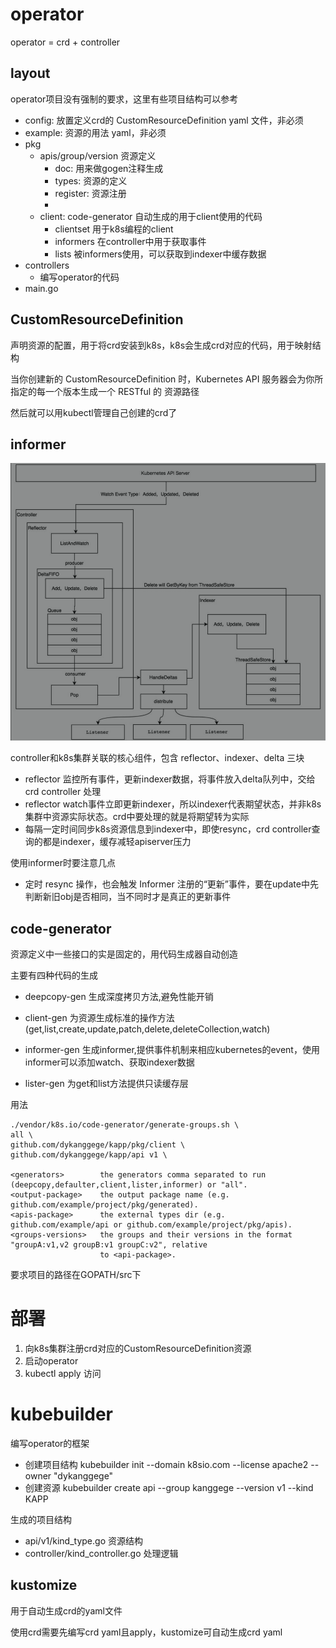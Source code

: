 
# operator
operator = crd + controller

## layout
operator项目没有强制的要求，这里有些项目结构可以参考

- config: 放置定义crd的 CustomResourceDefinition yaml 文件，非必须
- example: 资源的用法 yaml，非必须
- pkg
    - apis/group/version 资源定义
        - doc: 用来做gogen注释生成
        - types: 资源的定义
        - register: 资源注册
        - 
    - client: code-generator 自动生成的用于client使用的代码
        - clientset 用于k8s编程的client
        - informers 在controller中用于获取事件
        - lists     被informers使用，可以获取到indexer中缓存数据
- controllers
    - 编写operator的代码
- main.go

## CustomResourceDefinition
声明资源的配置，用于将crd安装到k8s，k8s会生成crd对应的代码，用于映射结构

当你创建新的 CustomResourceDefinition 时，Kubernetes API 服务器会为你所指定的每一个版本生成一个 RESTful 的 资源路径

然后就可以用kubectl管理自己创建的crd了


## informer
![](img/informer.jpg)

controller和k8s集群关联的核心组件，包含 reflector、indexer、delta 三块

- reflector 监控所有事件，更新indexer数据，将事件放入delta队列中，交给 crd controller 处理
- reflector watch事件立即更新indexer，所以indexer代表期望状态，并非k8s集群中资源实际状态。crd中要处理的就是将期望转为实际
- 每隔一定时间同步k8s资源信息到indexer中，即使resync，crd controller查询的都是indexer，缓存减轻apiserver压力

使用informer时要注意几点

- 定时 resync 操作，也会触发 Informer 注册的“更新”事件，要在update中先判断新旧obj是否相同，当不同时才是真正的更新事件

## code-generator
资源定义中一些接口的实是固定的，用代码生成器自动创造

主要有四种代码的生成

- deepcopy-gen 生成深度拷贝方法,避免性能开销

- client-gen 为资源生成标准的操作方法(get,list,create,update,patch,delete,deleteCollection,watch)

- informer-gen 生成informer,提供事件机制来相应kubernetes的event，使用informer可以添加watch、获取indexer数据

- lister-gen 为get和list方法提供只读缓存层

用法
```
./vendor/k8s.io/code-generator/generate-groups.sh \
all \
github.com/dykanggege/kapp/pkg/client \
github.com/dykanggege/kapp/api v1 \

<generators>        the generators comma separated to run (deepcopy,defaulter,client,lister,informer) or "all".
<output-package>    the output package name (e.g. github.com/example/project/pkg/generated).
<apis-package>      the external types dir (e.g. github.com/example/api or github.com/example/project/pkg/apis).
<groups-versions>   the groups and their versions in the format "groupA:v1,v2 groupB:v1 groupC:v2", relative
                    to <api-package>.

```
要求项目的路径在GOPATH/src下





# 部署
1. 向k8s集群注册crd对应的CustomResourceDefinition资源
2. 启动operator
3. kubectl apply 访问


# kubebuilder
编写operator的框架

- 创建项目结构 kubebuilder init --domain k8sio.com --license apache2 --owner "dykanggege"
- 创建资源 kubebuilder create api --group kanggege --version v1 --kind KAPP

生成的项目结构

- api/v1/kind_type.go 资源结构
- controller/kind_controller.go 处理逻辑

## kustomize
用于自动生成crd的yaml文件

使用crd需要先编写crd yaml且apply，kustomize可自动生成crd yaml

